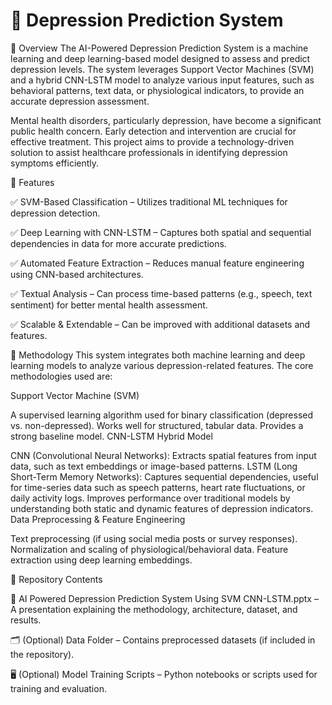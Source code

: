 # 🧠 Depression Prediction System  

📌 Overview
The AI-Powered Depression Prediction System is a machine learning and deep learning-based model designed to assess and predict depression levels. The system leverages Support Vector Machines (SVM) and a hybrid CNN-LSTM model to analyze various input features, such as behavioral patterns, text data, or physiological indicators, to provide an accurate depression assessment.

Mental health disorders, particularly depression, have become a significant public health concern. Early detection and intervention are crucial for effective treatment. This project aims to provide a technology-driven solution to assist healthcare professionals in identifying depression symptoms efficiently.

🚀 Features

✅ SVM-Based Classification – Utilizes traditional ML techniques for depression detection.

✅ Deep Learning with CNN-LSTM – Captures both spatial and sequential dependencies in data for more accurate predictions.

✅ Automated Feature Extraction – Reduces manual feature engineering using CNN-based architectures.

✅ Textual Analysis – Can process time-based patterns (e.g., speech, text sentiment) for better mental health assessment.

✅ Scalable & Extendable – Can be improved with additional datasets and features.

🔬 Methodology
This system integrates both machine learning and deep learning models to analyze various depression-related features. The core methodologies used are:

Support Vector Machine (SVM)

A supervised learning algorithm used for binary classification (depressed vs. non-depressed).
Works well for structured, tabular data.
Provides a strong baseline model.
CNN-LSTM Hybrid Model

CNN (Convolutional Neural Networks): Extracts spatial features from input data, such as text embeddings or image-based patterns.
LSTM (Long Short-Term Memory Networks): Captures sequential dependencies, useful for time-series data such as speech patterns, heart rate fluctuations, or daily activity logs.
Improves performance over traditional models by understanding both static and dynamic features of depression indicators.
Data Preprocessing & Feature Engineering

Text preprocessing (if using social media posts or survey responses).
Normalization and scaling of physiological/behavioral data.
Feature extraction using deep learning embeddings.

📂 Repository Contents

📑 AI Powered Depression Prediction System Using SVM CNN-LSTM.pptx – A presentation explaining the methodology, architecture, dataset, and results.

🗂️ (Optional) Data Folder – Contains preprocessed datasets (if included in the repository).

🖥️ (Optional) Model Training Scripts – Python notebooks or scripts used for training and evaluation.

